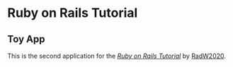# Ruby on Rails Tutorial

## Toy App

This is the second application for the
[*Ruby on Rails Tutorial*](http://www.railstutorial.org/)
by [RadW2020](https://radw2020.github.io/). 

